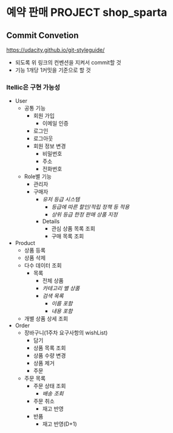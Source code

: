 # 예약 판매 PROJECT shop_sparta


## Commit Convetion
https://udacity.github.io/git-styleguide/
* 되도록 위 링크의 컨벤션을 지켜서 commit할 것
* 기능 1개당 1커밋을 기준으로 할 것



### Itellic은 구현 가능성
- User
    - 공통 기능
        - 회원 가입
            - 이메일 인증
        - 로그인
        - 로그아웃
        - 회원 정보 변경
            - 비밀번호
            - 주소
            - 전화번호
    - Role별 기능
        - 관리자
        - 구매자
            - *유저 등급 시스템*
                - *등급에 따른 할인/적립 정책 등 적용*
                - *상위 등급 한정 판매 상품 지정*
            - Details
                - 관심 상품 목록 조회
                - 구매 목록 조회
- Product
    - 상품 등록
    - 상품 삭제
    - 다수 데이터 조회
        - 목록
            - 전체 상품
            - *카테고리 별 상품*
            - *검색 목록*
                - *이름 포함*
                - *내용 포함*
    - 개별 상품 상세 조회
- Order
    - 장바구니(1주차 요구사항의 wishList)
        - 담기
        - 상품 목록 조회
        - 상품 수량 변경
        - 상품 제거
        - 주문
    - 주문 목록
        - 주문 상태 조회
            - *배송 조회*
        - 주문 취소
            - 재고 반영
        - 반품
            - 재고 반영(D+1)